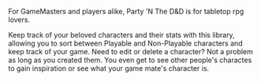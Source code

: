 For GameMasters and players alike, Party 'N The D&D is for tabletop rpg lovers.

Keep track of your beloved characters and their stats with this library, allowing you to sort between Playable and Non-Playable characters and keep track of your game. 
Need to edit or delete a character? Not a problem as long as you created them. You even get to see other people's charactes to gain inspiration or see what your game mate's character is. 
